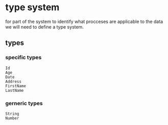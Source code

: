 # type system

for part of the system to identify what procceses are applicable to the data we will need to define a type system.

## types

### specific types
	Id
	Age
	Date
	Address
	FirstName
	LastName

### gerneric types
	String
	Number
